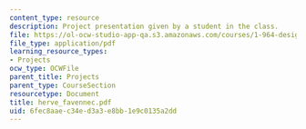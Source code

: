 ```yaml
---
content_type: resource
description: Project presentation given by a student in the class.
file: https://ol-ocw-studio-app-qa.s3.amazonaws.com/courses/1-964-design-for-sustainability-fall-2006/6fec8aaec34ed3a3e8bb1e9c0135a2dd_herve_favennec.pdf
file_type: application/pdf
learning_resource_types:
- Projects
ocw_type: OCWFile
parent_title: Projects
parent_type: CourseSection
resourcetype: Document
title: herve_favennec.pdf
uid: 6fec8aae-c34e-d3a3-e8bb-1e9c0135a2dd
---
```

